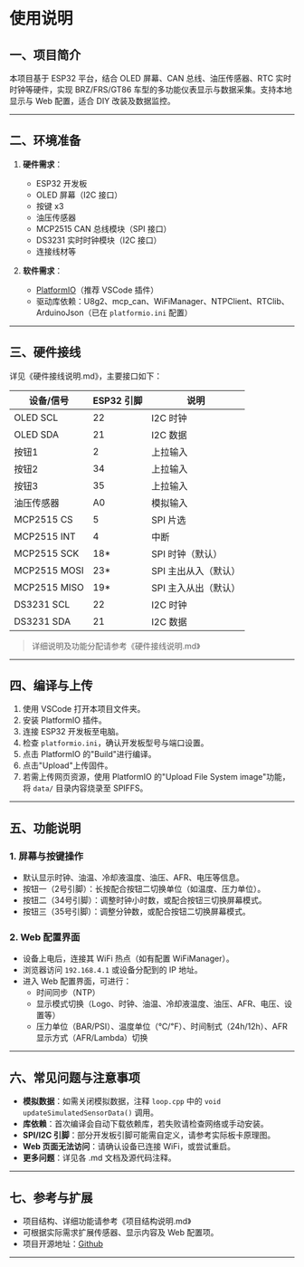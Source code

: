# 使用说明

## 一、项目简介
本项目基于 ESP32 平台，结合 OLED 屏幕、CAN 总线、油压传感器、RTC 实时时钟等硬件，实现 BRZ/FRS/GT86 车型的多功能仪表显示与数据采集。支持本地显示与 Web 配置，适合 DIY 改装及数据监控。

---

## 二、环境准备
1. **硬件需求**：
   - ESP32 开发板
   - OLED 屏幕（I2C 接口）
   - 按键 x3
   - 油压传感器
   - MCP2515 CAN 总线模块（SPI 接口）
   - DS3231 实时时钟模块（I2C 接口）
   - 连接线材等

2. **软件需求**：
   - [PlatformIO](https://platformio.org/)（推荐 VSCode 插件）
   - 驱动库依赖：U8g2、mcp_can、WiFiManager、NTPClient、RTClib、ArduinoJson（已在 `platformio.ini` 配置）

---

## 三、硬件接线
详见《硬件接线说明.md》，主要接口如下：

| 设备/信号         | ESP32 引脚 | 说明                |
|-------------------|------------|---------------------|
| OLED SCL          | 22         | I2C 时钟            |
| OLED SDA          | 21         | I2C 数据            |
| 按钮1             | 2          | 上拉输入            |
| 按钮2             | 34         | 上拉输入            |
| 按钮3             | 35         | 上拉输入            |
| 油压传感器        | A0         | 模拟输入            |   
| MCP2515 CS        | 5          | SPI 片选            |
| MCP2515 INT       | 4          | 中断                |
| MCP2515 SCK       | 18*        | SPI 时钟（默认）    |
| MCP2515 MOSI      | 23*        | SPI 主出从入（默认）|
| MCP2515 MISO      | 19*        | SPI 主入从出（默认）|
| DS3231 SCL        | 22         | I2C 时钟            |
| DS3231 SDA        | 21         | I2C 数据            |

> 详细说明及功能分配请参考《硬件接线说明.md》

---

## 四、编译与上传
1. 使用 VSCode 打开本项目文件夹。
2. 安装 PlatformIO 插件。
3. 连接 ESP32 开发板至电脑。
4. 检查 `platformio.ini`，确认开发板型号与端口设置。
5. 点击 PlatformIO 的"Build"进行编译。
6. 点击"Upload"上传固件。
7. 若需上传网页资源，使用 PlatformIO 的"Upload File System image"功能，将 `data/` 目录内容烧录至 SPIFFS。

---

## 五、功能说明
### 1. 屏幕与按键操作
- 默认显示时钟、油温、冷却液温度、油压、AFR、电压等信息。
- 按钮一（2号引脚）：长按配合按钮二切换单位（如温度、压力单位）。
- 按钮二（34号引脚）：调整时钟小时数，或配合按钮三切换屏幕模式。
- 按钮三（35号引脚）：调整分钟数，或配合按钮二切换屏幕模式。

### 2. Web 配置界面
- 设备上电后，连接其 WiFi 热点（如有配置 WiFiManager）。
- 浏览器访问 `192.168.4.1` 或设备分配到的 IP 地址。
- 进入 Web 配置界面，可进行：
  - 时间同步（NTP）
  - 显示模式切换（Logo、时钟、油温、冷却液温度、油压、AFR、电压、设置等）
  - 压力单位（BAR/PSI）、温度单位（℃/℉）、时间制式（24h/12h）、AFR 显示方式（AFR/Lambda）切换

---

## 六、常见问题与注意事项
- **模拟数据**：如需关闭模拟数据，注释 `loop.cpp` 中的 `void updateSimulatedSensorData()` 调用。
- **库依赖**：首次编译会自动下载依赖库，若失败请检查网络或手动安装。
- **SPI/I2C 引脚**：部分开发板引脚可能需自定义，请参考实际板卡原理图。
- **Web 页面无法访问**：请确认设备已连接 WiFi，或尝试重启。
- **更多问题**：详见各 .md 文档及源代码注释。

---

## 七、参考与扩展
- 项目结构、详细功能请参考《项目结构说明.md》
- 可根据实际需求扩展传感器、显示内容及 Web 配置项。
- 项目开源地址：[Github](https://github.com/mg-arne/gt86clock)

---
